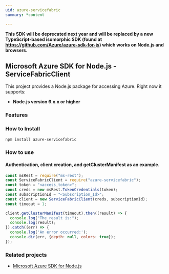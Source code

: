 ```yaml
---
uid: azure-servicefabric
summary: *content

---
```

**This SDK will be deprecated next year and will be replaced by a new TypeScript-based isomorphic SDK (found at https://github.com/Azure/azure-sdk-for-js) which works on Node.js and browsers.**
## Microsoft Azure SDK for Node.js - ServiceFabricClient

This project provides a Node.js package for accessing Azure. Right now it supports:
- **Node.js version 6.x.x or higher**

### Features


### How to Install

```bash
npm install azure-servicefabric
```

### How to use

#### Authentication, client creation, and getClusterManifest  as an example.

```javascript
const msRest = require("ms-rest");
const ServiceFabricClient = require("azure-servicefabric");
const token = "<access_token>";
const creds = new msRest.TokenCredentials(token);
const subscriptionId = "<Subscription_Id>";
const client = new ServiceFabricClient(creds, subscriptionId);
const timeout = 1;

client.getClusterManifest(timeout).then((result) => {
  console.log("The result is:");
  console.log(result);
}).catch((err) => {
  console.log('An error occurred:');
  console.dir(err, {depth: null, colors: true});
});
```

### Related projects

- [Microsoft Azure SDK for Node.js](https://github.com/Azure/azure-sdk-for-node)
